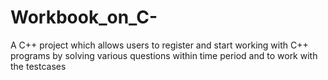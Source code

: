 # Workbook_on_C-
A C++ project which allows users to register and start working with C++ programs by solving various questions within time period and to work with the testcases
